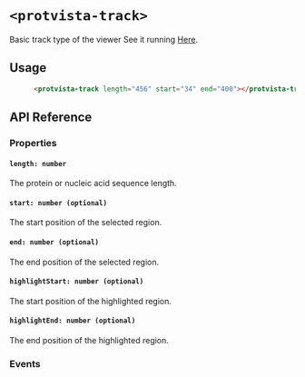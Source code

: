 # `<protvista-track>`
Basic track type of the viewer
See it running [Here](https://ebi-ppf.github.io/protvista-track/).

## Usage
```html
      <protvista-track length="456" start="34" end="400"></protvista-track>
```

## API Reference

### Properties
#### `length: number`
The protein or nucleic acid sequence length.

#### `start: number (optional)`
The start position of the selected region.

#### `end: number (optional)`
The end position of the selected region.

#### `highlightStart: number (optional)`
The start position of the highlighted region.

#### `highlightEnd: number (optional)`
The end position of the highlighted region.

### Events

